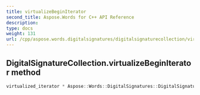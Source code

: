 ```yaml
---
title: virtualizeBeginIterator
second_title: Aspose.Words for C++ API Reference
description: 
type: docs
weight: 131
url: /cpp/aspose.words.digitalsignatures/digitalsignaturecollection/virtualizebeginiterator/
---
```

## DigitalSignatureCollection.virtualizeBeginIterator method




```cpp
virtualized_iterator * Aspose::Words::DigitalSignatures::DigitalSignatureCollection::virtualizeBeginIterator() override
```

